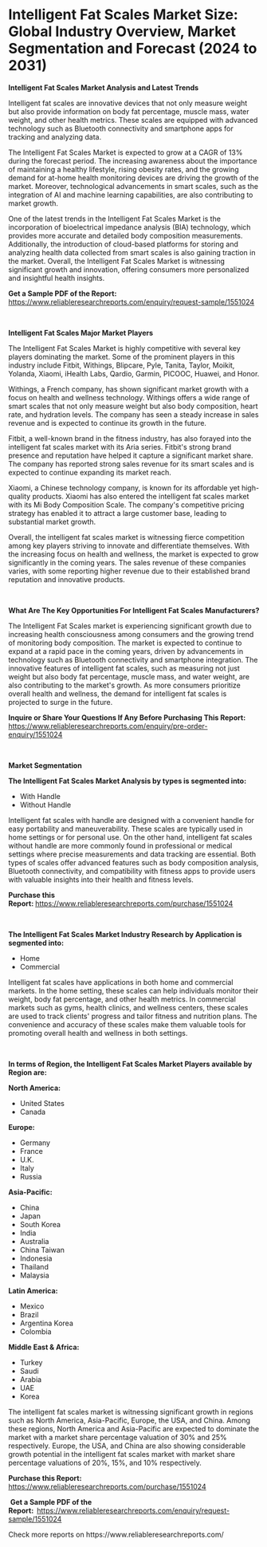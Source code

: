 <p><h1>Intelligent Fat Scales Market Size: Global Industry Overview, Market Segmentation and Forecast (2024 to 2031)</h1></p><p><strong>Intelligent Fat Scales Market Analysis and Latest Trends</strong></p>
<p><p>Intelligent fat scales are innovative devices that not only measure weight but also provide information on body fat percentage, muscle mass, water weight, and other health metrics. These scales are equipped with advanced technology such as Bluetooth connectivity and smartphone apps for tracking and analyzing data.</p><p>The Intelligent Fat Scales Market is expected to grow at a CAGR of 13% during the forecast period. The increasing awareness about the importance of maintaining a healthy lifestyle, rising obesity rates, and the growing demand for at-home health monitoring devices are driving the growth of the market. Moreover, technological advancements in smart scales, such as the integration of AI and machine learning capabilities, are also contributing to market growth.</p><p>One of the latest trends in the Intelligent Fat Scales Market is the incorporation of bioelectrical impedance analysis (BIA) technology, which provides more accurate and detailed body composition measurements. Additionally, the introduction of cloud-based platforms for storing and analyzing health data collected from smart scales is also gaining traction in the market. Overall, the Intelligent Fat Scales Market is witnessing significant growth and innovation, offering consumers more personalized and insightful health insights.</p></p>
<p><strong>Get a Sample PDF of the Report:&nbsp;</strong> <a href="https://www.reliableresearchreports.com/enquiry/request-sample/1551024">https://www.reliableresearchreports.com/enquiry/request-sample/1551024</a></p>
<p>&nbsp;</p>
<p><strong>Intelligent Fat Scales Major Market Players</strong></p>
<p><p>The Intelligent Fat Scales Market is highly competitive with several key players dominating the market. Some of the prominent players in this industry include Fitbit, Withings, Blipcare, Pyle, Tanita, Taylor, Moikit, Yolanda, Xiaomi, iHealth Labs, Qardio, Garmin, PICOOC, Huawei, and Honor.</p><p>Withings, a French company, has shown significant market growth with a focus on health and wellness technology. Withings offers a wide range of smart scales that not only measure weight but also body composition, heart rate, and hydration levels. The company has seen a steady increase in sales revenue and is expected to continue its growth in the future.</p><p>Fitbit, a well-known brand in the fitness industry, has also forayed into the intelligent fat scales market with its Aria series. Fitbit's strong brand presence and reputation have helped it capture a significant market share. The company has reported strong sales revenue for its smart scales and is expected to continue expanding its market reach.</p><p>Xiaomi, a Chinese technology company, is known for its affordable yet high-quality products. Xiaomi has also entered the intelligent fat scales market with its Mi Body Composition Scale. The company's competitive pricing strategy has enabled it to attract a large customer base, leading to substantial market growth.</p><p>Overall, the intelligent fat scales market is witnessing fierce competition among key players striving to innovate and differentiate themselves. With the increasing focus on health and wellness, the market is expected to grow significantly in the coming years. The sales revenue of these companies varies, with some reporting higher revenue due to their established brand reputation and innovative products.</p></p>
<p>&nbsp;</p>
<p><strong>What Are The Key Opportunities For Intelligent Fat Scales Manufacturers?</strong></p>
<p><p>The Intelligent Fat Scales market is experiencing significant growth due to increasing health consciousness among consumers and the growing trend of monitoring body composition. The market is expected to continue to expand at a rapid pace in the coming years, driven by advancements in technology such as Bluetooth connectivity and smartphone integration. The innovative features of intelligent fat scales, such as measuring not just weight but also body fat percentage, muscle mass, and water weight, are also contributing to the market's growth. As more consumers prioritize overall health and wellness, the demand for intelligent fat scales is projected to surge in the future.</p></p>
<p><strong>Inquire or Share Your Questions If Any Before Purchasing This Report:</strong> <a href="https://www.reliableresearchreports.com/enquiry/pre-order-enquiry/1551024">https://www.reliableresearchreports.com/enquiry/pre-order-enquiry/1551024</a></p>
<p>&nbsp;</p>
<p><strong>Market Segmentation</strong></p>
<p><strong>The Intelligent Fat Scales Market Analysis by types is segmented into:</strong></p>
<p><ul><li>With Handle</li><li>Without Handle</li></ul></p>
<p><p>Intelligent fat scales with handle are designed with a convenient handle for easy portability and maneuverability. These scales are typically used in home settings or for personal use. On the other hand, intelligent fat scales without handle are more commonly found in professional or medical settings where precise measurements and data tracking are essential. Both types of scales offer advanced features such as body composition analysis, Bluetooth connectivity, and compatibility with fitness apps to provide users with valuable insights into their health and fitness levels.</p></p>
<p><strong>Purchase this Report:&nbsp;</strong><a href="https://www.reliableresearchreports.com/purchase/1551024">https://www.reliableresearchreports.com/purchase/1551024</a></p>
<p>&nbsp;</p>
<p><strong>The Intelligent Fat Scales Market Industry Research by Application is segmented into:</strong></p>
<p><ul><li>Home</li><li>Commercial</li></ul></p>
<p><p>Intelligent fat scales have applications in both home and commercial markets. In the home setting, these scales can help individuals monitor their weight, body fat percentage, and other health metrics. In commercial markets such as gyms, health clinics, and wellness centers, these scales are used to track clients' progress and tailor fitness and nutrition plans. The convenience and accuracy of these scales make them valuable tools for promoting overall health and wellness in both settings.</p></p>
<p>&nbsp;</p>
<p><strong>In terms of Region, the Intelligent Fat Scales Market Players available by Region are:</strong></p>
<p>
    <p> <strong> North America: </strong>
        <ul>
            <li>United States</li>
            <li>Canada</li>
        </ul>
        </p> 
    <p> <strong> Europe: </strong>
        <ul>
            <li>Germany</li>
            <li>France</li>
            <li>U.K.</li>
            <li>Italy</li>
            <li>Russia</li>
        </ul>
        </p> 
    <p> <strong> Asia-Pacific: </strong>
        <ul>
            <li>China</li>
            <li>Japan</li>
            <li>South Korea</li>
            <li>India</li>
            <li>Australia</li>
            <li>China Taiwan</li>
            <li>Indonesia</li>
            <li>Thailand</li>
            <li>Malaysia</li>
        </ul>
        </p> 
    <p> <strong> Latin America: </strong>
        <ul>
            <li>Mexico</li>
            <li>Brazil</li>
            <li>Argentina Korea</li>
            <li>Colombia</li>
        </ul>
        </p> 
    <p> <strong> Middle East & Africa: </strong>
        <ul>
            <li>Turkey</li>
            <li>Saudi</li>
            <li>Arabia</li>
            <li>UAE</li>
            <li>Korea</li>
        </ul>
    </p>
    </p>
<p><p>The intelligent fat scales market is witnessing significant growth in regions such as North America, Asia-Pacific, Europe, the USA, and China. Among these regions, North America and Asia-Pacific are expected to dominate the market with a market share percentage valuation of 30% and 25% respectively. Europe, the USA, and China are also showing considerable growth potential in the intelligent fat scales market with market share percentage valuations of 20%, 15%, and 10% respectively.</p></p>
<p><strong>Purchase this Report: </strong><a href="https://www.reliableresearchreports.com/purchase/1551024">https://www.reliableresearchreports.com/purchase/1551024</a></p>
<p>&nbsp;<strong>Get a Sample PDF of the Report:&nbsp;&nbsp;</strong><a href="https://www.reliableresearchreports.com/enquiry/request-sample/1551024">https://www.reliableresearchreports.com/enquiry/request-sample/1551024</a></p>
<p><strong></strong></p>
<p>Check more reports on https://www.reliableresearchreports.com/</p>